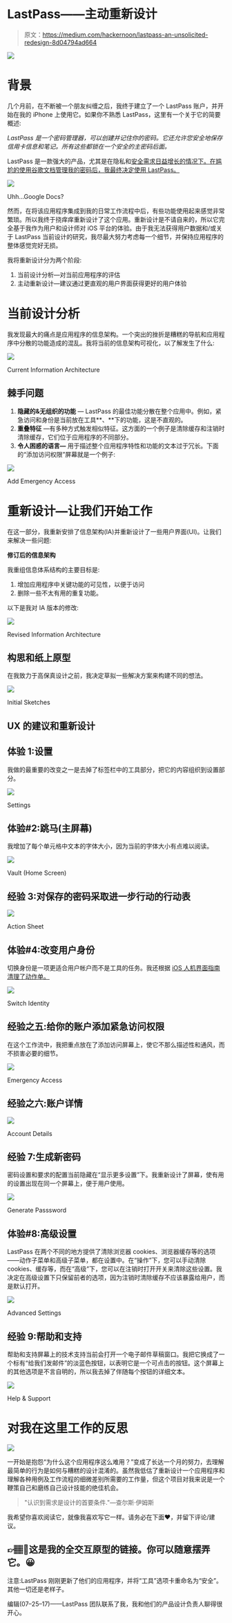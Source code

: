 # LastPass——主动重新设计

> 原文：<https://medium.com/hackernoon/lastpass-an-unsolicited-redesign-8d04794ad664>

![](img/584c891ad292c36d9786d4a00878f517.png)

# **背景**

几个月前，在不断被一个朋友纠缠之后，我终于建立了一个 LastPass 账户，并开始在我的 iPhone 上使用它。如果你不熟悉 LastPass，这里有一个关于它的简要概述:

*LastPass 是一个密码管理器，可以创建并记住你的密码。它还允许您安全地保存信用卡信息和笔记。所有这些都锁在一个安全的主密码后面。*

LastPass 是一款强大的产品，尤其是在隐私和[安全需求日益增长的情况下。在尴尬的使用谷歌文档管理我的密码后，我最终决定使用 LastPass。](https://hackernoon.com/tagged/security)

![](img/9c7d098f0ea84d31788f090d5710ceab.png)

Uhh…Google Docs?

然而，在将该应用程序集成到我的日常工作流程中后，有些功能使用起来感觉非常繁琐。所以我终于挠痒痒重新设计了这个应用。重新设计是不请自来的，所以它完全基于我作为用户和设计师对 iOS 平台的体验。由于我无法获得用户数据和/或关于 LastPass 当前设计的研究，我尽最大努力考虑每一个细节，并保持应用程序的整体感觉完好无损。

我将重新设计分为两个阶段:

1.  当前设计分析—对当前应用程序的评估
2.  主动重新设计—建议通过更直观的用户界面获得更好的用户体验

# **当前设计分析**

我发现最大的痛点是应用程序的信息架构。一个突出的挫折是糟糕的导航和应用程序中分散的功能造成的混乱。我将当前的信息架构可视化，以了解发生了什么:

![](img/4f67407812506ca50e0a5905624de5d5.png)

Current Information Architecture

## 棘手问题

1.  **隐藏的&无组织的功能** — LastPass 的最佳功能分散在整个应用中。例如，紧急访问和身份是当前放在工具**、**下的功能，这是不直观的。
2.  **重叠特征** —有多种方式触发相似特征。这方面的一个例子是清除缓存和注销时清除缓存，它们位于应用程序的不同部分。
3.  **令人困惑的语言—** 用于描述整个应用程序特性和功能的文本过于冗长。下面的“添加访问权限”屏幕就是一个例子:

![](img/d978ffa91b220a40d8d8e4662d043617.png)

Add Emergency Access

# **重新设计—让我们开始工作**

在这一部分，我重新安排了信息架构(IA)并重新设计了一些用户界面(UI)。让我们来解决一些问题:

**修订后的信息架构**

我重组信息体系结构的主要目标是:

1.  增加应用程序中关键功能的可见性，以便于访问
2.  删除一些不太有用的重复功能。

以下是我对 IA 版本的修改:

![](img/5abe46cb92899b38dbbe1473dd977b39.png)

Revised Information Architecture

## **构思和纸上原型**

在我致力于高保真设计之前，我决定草拟一些解决方案来构建不同的想法。

![](img/8b670ee48066e842e2737cd4cc1a0979.png)

Initial Sketches

## **UX 的建议和重新设计**

## 体验 1:设置

我做的最重要的改变之一是去掉了标签栏中的工具部分，把它的内容组织到设置部分。

![](img/b6837403812139ae8c7ef69d85f08cdf.png)

Settings

## **体验#2:跳马(主屏幕)**

我增加了每个单元格中文本的字体大小，因为当前的字体大小有点难以阅读。

![](img/1c568217a91681a25ac1629f908bed04.png)

Vault (Home Screen)

## 经验 3:对保存的密码采取进一步行动的行动表

![](img/6cb7122c3bed3f464da094be98990b64.png)

Action Sheet

## 体验#4:改变用户身份

切换身份是一项更适合用户帐户而不是工具的任务。我还根据 [iOS 人机界面指南清理了动作单。](https://developer.apple.com/ios/human-interface-guidelines/ui-views/action-sheets/)

![](img/02b25e92a267ade409bf2df9514eee47.png)

Switch Identity

## 经验之五:给你的账户添加紧急访问权限

在这个工作流中，我把重点放在了添加访问屏幕上，使它不那么描述性和通风，而不损害必要的细节。

![](img/f786244e56b080df09a948852edb4cbd.png)

Emergency Access

## 经验之六:账户详情

![](img/976437cc9d135228176cce518dd629ef.png)

Account Details

## 经验 7:生成新密码

密码设置和要求的配置当前隐藏在“显示更多设置”下。我重新设计了屏幕，使有用的设置出现在同一个屏幕上，便于用户使用。

![](img/3091eca6ed6f8263a57fee74d203bb30.png)

Generate Passsword

## 体验#8:高级设置

LastPass 在两个不同的地方提供了清除浏览器 cookies、浏览器缓存等的选项——动作子菜单和高级子菜单，都在设置中。在“操作”下，您可以手动清除 cookies、缓存等，而在“高级”下，您可以在注销时打开开关来清除这些设置。我决定在高级设置下只保留前者的选项，因为注销时清除缓存不应该暴露给用户，而是默认打开。

![](img/aedc19dbd8f91b339dc938ef4452fa3f.png)

Advanced Settings

## 经验 9:帮助和支持

帮助和支持屏幕上的技术支持当前会打开一个电子邮件草稿窗口。我把它换成了一个标有“给我们发邮件”的淡蓝色按钮，以表明它是一个可点击的按钮。这个屏幕上的其他选项是不言自明的，所以我去掉了伴随每个按钮的详细文本。

![](img/505df529d1c26b366210449e8be1982a.png)

Help & Support

# 对我在这里工作的反思

![](img/b66bce37fe60bf2ad0bb3b94ea1deb9d.png)

一开始是抱怨“为什么这个应用程序这么难用？”变成了长达一个月的努力，去理解最简单的行为是如何与糟糕的设计混淆的。虽然我低估了重新设计一个应用程序和理解各种用例及工作流程的细微差别所需要的工作量，但这个项目对我来说是一个鞭策自己和磨练自己设计技能的绝佳机会。

> "认识到需求是设计的首要条件."—查尔斯·伊姆斯

我希望你喜欢阅读它，就像我喜欢写它一样。请务必在下面❤️，并留下评论/建议。

## 👉🏽📱这是我的全交互原型的链接。你可以随意摆弄它。😀

注意:LastPass 刚刚更新了他们的应用程序，并将“工具”选项卡重命名为“安全”。其他一切还是老样子。

编辑(07–25–17)——LastPass 团队联系了我，我和他们的产品设计负责人聊得很开心。